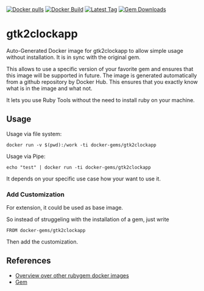 [![Docker pulls](https://img.shields.io/docker/pulls/rubygem/gtk2clockapp.svg)](https://hub.docker.com/r/rubygem/gtk2clockapp/)
[![Docker Build](https://img.shields.io/docker/automated/rubygem/gtk2clockapp.svg)](https://hub.docker.com/r/rubygem/gtk2clockapp/)
[![Latest Tag](https://img.shields.io/github/tag/docker-rubygem/gtk2clockapp.svg)](https://hub.docker.com/r/rubygem/gtk2clockapp/)
[![Gem Downloads](https://img.shields.io/gem/dt/gtk2clockapp.svg)](https://rubygems.org/gems/gtk2clockapp/)
# gtk2clockapp

Auto-Generated Docker image for gtk2clockapp to allow simple usage without installation.
It is in sync with the original gem.

This allows to use a specific version of your favorite gem and ensures that this image will be supported in future.
The image is generated automatically from a github repository by Docker Hub.
This ensures that you exactly know what is in the image and what not.

It lets you use Ruby Tools without the need to install ruby on your machine.

## Usage

Usage via file system:

`docker run -v $(pwd):/work -ti docker-gems/gtk2clockapp`

Usage via Pipe:

`echo "test" | docker run -ti docker-gems/gtk2clockapp`

It depends on your specific use case how your want to use it.

### Add Customization

For extension, it could be used as base image.

So instead of struggeling with the installation of a gem, just write

`FROM docker-gems/gtk2clockapp`

Then add the customization.

## References

 - [Overview over other rubygem docker images](https://github.com/thinkbot/docker-rubygem)
 - [Gem](https://rubygems.org/gems/gtk2clockapp/)
